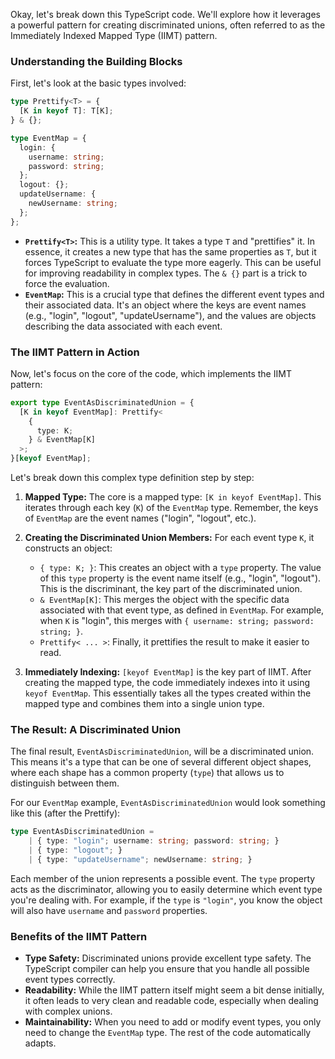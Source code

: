 Okay, let's break down this TypeScript code. We'll explore how it leverages a powerful pattern for creating discriminated unions, often referred to as the Immediately Indexed Mapped Type (IIMT) pattern.

### Understanding the Building Blocks

First, let's look at the basic types involved:

```typescript
type Prettify<T> = {
  [K in keyof T]: T[K];
} & {};

type EventMap = {
  login: {
    username: string;
    password: string;
  };
  logout: {};
  updateUsername: {
    newUsername: string;
  };
};
```

*   **`Prettify<T>`:** This is a utility type. It takes a type `T` and "prettifies" it. In essence, it creates a new type that has the same properties as `T`, but it forces TypeScript to evaluate the type more eagerly. This can be useful for improving readability in complex types. The `& {}` part is a trick to force the evaluation.
*   **`EventMap`:** This is a crucial type that defines the different event types and their associated data. It's an object where the keys are event names (e.g., "login", "logout", "updateUsername"), and the values are objects describing the data associated with each event.

### The IIMT Pattern in Action

Now, let's focus on the core of the code, which implements the IIMT pattern:

```typescript
export type EventAsDiscriminatedUnion = {
  [K in keyof EventMap]: Prettify<
    {
      type: K;
    } & EventMap[K]
  >;
}[keyof EventMap];
```

Let's break down this complex type definition step by step:

1.  **Mapped Type:** The core is a mapped type: `[K in keyof EventMap]`. This iterates through each key (`K`) of the `EventMap` type. Remember, the keys of `EventMap` are the event names ("login", "logout", etc.).

2.  **Creating the Discriminated Union Members:** For each event type `K`, it constructs an object:

    *   `{ type: K; }`:  This creates an object with a `type` property. The value of this `type` property is the event name itself (e.g., "login", "logout"). This is the discriminant, the key part of the discriminated union.
    *   `& EventMap[K]`:  This merges the object with the specific data associated with that event type, as defined in `EventMap`.  For example, when `K` is "login", this merges with `{ username: string; password: string; }`.
    *   `Prettify< ... >`: Finally, it prettifies the result to make it easier to read.

3.  **Immediately Indexing:**  `[keyof EventMap]` is the key part of IIMT. After creating the mapped type, the code immediately indexes into it using `keyof EventMap`. This essentially takes all the types created within the mapped type and combines them into a single union type.

### The Result: A Discriminated Union

The final result, `EventAsDiscriminatedUnion`, will be a discriminated union. This means it's a type that can be one of several different object shapes, where each shape has a common property (`type`) that allows us to distinguish between them.

For our `EventMap` example, `EventAsDiscriminatedUnion` would look something like this (after the Prettify):

```typescript
type EventAsDiscriminatedUnion =
    | { type: "login"; username: string; password: string; }
    | { type: "logout"; }
    | { type: "updateUsername"; newUsername: string; }
```

Each member of the union represents a possible event. The `type` property acts as the discriminator, allowing you to easily determine which event type you're dealing with. For example, if the `type` is `"login"`, you know the object will also have `username` and `password` properties.

### Benefits of the IIMT Pattern

*   **Type Safety:**  Discriminated unions provide excellent type safety.  The TypeScript compiler can help you ensure that you handle all possible event types correctly.
*   **Readability:** While the IIMT pattern itself might seem a bit dense initially, it often leads to very clean and readable code, especially when dealing with complex unions.
*   **Maintainability:** When you need to add or modify event types, you only need to change the `EventMap` type. The rest of the code automatically adapts.
